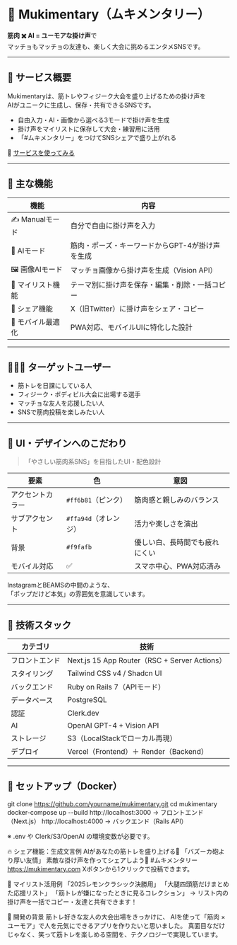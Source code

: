 # 💪 Mukimentary（ムキメンタリー）

**筋肉 ✖️ AI = ユーモアな掛け声**で  
マッチョもマッチョの友達も、楽しく大会に挑めるエンタメSNSです。

---

## 🌟 サービス概要

Mukimentaryは、筋トレやフィジーク大会を盛り上げるための掛け声を  
AIがユニークに生成し、保存・共有できるSNSです。

- 自由入力・AI・画像から選べる3モードで掛け声を生成
- 掛け声をマイリストに保存して大会・練習用に活用
- 「#ムキメンタリー」をつけてSNSシェアで盛り上がれる

🎯 [サービスを使ってみる](https://www.mukimentary.com/)

---

## 🔧 主な機能

| 機能 | 内容 |
|------|------|
| ✍️ Manualモード | 自分で自由に掛け声を入力 |
| 🤖 AIモード | 筋肉・ポーズ・キーワードからGPT-4が掛け声を生成 |
| 🖼️ 画像AIモード | マッチョ画像から掛け声を生成（Vision API） |
| 📁 マイリスト機能 | テーマ別に掛け声を保存・編集・削除・一括コピー |
| 📢 シェア機能 | X（旧Twitter）に掛け声をシェア・コピー |
| 📱 モバイル最適化 | PWA対応、モバイルUIに特化した設計 |

---

## 🧑‍🤝‍🧑 ターゲットユーザー

- 筋トレを日課にしている人
- フィジーク・ボディビル大会に出場する選手
- マッチョな友人を応援したい人
- SNSで筋肉投稿を楽しみたい人

---

## 🎨 UI・デザインへのこだわり

> 「やさしい筋肉系SNS」を目指したUI・配色設計

| 要素 | 色 | 意図 |
|------|----|------|
| アクセントカラー | `#ff6b81`（ピンク） | 筋肉感と親しみのバランス |
| サブアクセント | `#ffa94d`（オレンジ） | 活力や楽しさを演出 |
| 背景 | `#f9fafb` | 優しい白、長時間でも疲れにくい |
| モバイル対応 | ✅ | スマホ中心、PWA対応済み |

InstagramとBEAMSの中間のような、  
「ポップだけど本気」の雰囲気を意識しています。

---

## 🧠 技術スタック

| カテゴリ | 技術 |
|----------|------|
| フロントエンド | Next.js 15 App Router（RSC + Server Actions） |
| スタイリング | Tailwind CSS v4 / Shadcn UI |
| バックエンド | Ruby on Rails 7（APIモード） |
| データベース | PostgreSQL |
| 認証 | Clerk.dev |
| AI | OpenAI GPT-4 + Vision API |
| ストレージ | S3（LocalStackでローカル再現） |
| デプロイ | Vercel（Frontend）＋ Render（Backend） |

---

## 🚀 セットアップ（Docker）

git clone https://github.com/yourname/mukimentary.git
cd mukimentary
docker-compose up --build
http://localhost:3000 → フロントエンド（Next.js）
http://localhost:4000 → バックエンド（Rails API）

※ .env や Clerk/S3/OpenAI の環境変数が必要です。


🔥 シェア機能：生成文言例
AIがあなたの筋トレを盛り上げる📣
「バズーカ砲より厚い友情」 素敵な掛け声を作ってシェアしよう💪
#ムキメンタリー https://mukimentary.com
Xボタンから1クリックで投稿できます。

📁 マイリスト活用例
「2025レモンクラシック決勝用」
「大腿四頭筋だけまとめた応援リスト」
「筋トレが嫌になったときに見るコレクション」
→ リスト内の掛け声を一括でコピー・友達と共有できます！

🏁 開発の背景
筋トレ好きな友人の大会出場をきっかけに、
AIを使って「筋肉 × ユーモア」で人を元気にできるアプリを作りたいと思いました。
真面目なだけじゃなく、笑って筋トレを楽しめる空間を、テクノロジーで実現しています。

